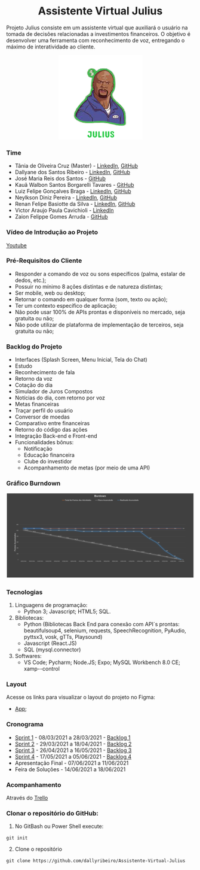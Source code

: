 <!DOCTYPE html>

<h1 align="center">Assistente Virtual Julius</h1>

Projeto Julius consiste em um assistente virtual que auxiliará o usuário na tomada de decisões relacionadas a investimentos financeiros. O objetivo é desenvolver uma ferramenta 
com reconhecimento de voz, entregando o máximo de interatividade ao cliente.

<p align="center">
  <img src="https://github.com/dallyribeiro/Assistente-Virtual-Julius/blob/main/logo-julius.jpg" />
</p>  
  
### Time
- Tânia de Oliveira Cruz (Master) - [LinkedIn](https://www.linkedin.com/in/t%C3%A2nia-cruz-30ab5812a/), [GitHub](https://github.com/taniacruzz)
- Dallyane dos Santos Ribeiro - [LinkedIn](https://www.linkedin.com/in/dallyaneribeiro/), [GitHub](https://github.com/dallyribeiro)
- José Maria Reis dos Santos - [GitHub](https://github.com/Jose0588) 
- Kauã Walbon Santos Borgarelli Tavares - [GitHub](https://github.com/Borgarelli)
- Luiz Felipe Gonçalves Braga - [LinkedIn](https://www.linkedin.com/in/luiz-felipe-gon%C3%A7alves-braga-613179200/), [GitHub](https://github.com/Obrag)
- Neylkson Diniz Pereira - [LinkedIn](https://www.linkedin.com/in/neylkson-diniz-a3b9396b), [GitHub](https://github.com/Neylkson/Neylkson)
- Renan Felipe Basiotte da Silva - [LinkedIn](https://www.linkedin.com/in/renan-basiotte-b8570314a/), [GitHub](https://github.com/renanbst)
- Victor Araujo Paula Cavichioli - [LinkedIn](https://www.linkedin.com/in/victor-araujo-paula-cavichioli-9ab48418b/)
- Zaion Felippe Gomes Arruda - [GitHub](https://github.com/ZaionKun)


### Vídeo de Introdução ao Projeto
[Youtube](https://www.youtube.com/watch?v=vTtysSErHII)


### Pré-Requisitos do Cliente
- Responder a comando de voz ou sons específicos (palma, estalar de dedos, etc.);
- Possuir no mínimo 8 ações distintas e de natureza distintas;
- Ser mobile, web ou desktop;
- Retornar o comando em qualquer forma (som, texto ou ação);
- Ter um contexto específico de aplicação;
- Não pode usar 100% de APIs prontas e disponíveis no mercado, seja gratuita ou não;
- Não pode utilizar de plataforma de implementação de terceiros, seja gratuita ou não;


### Backlog do Projeto
- Interfaces (Splash Screen, Menu Inicial, Tela do Chat)
- Estudo
- Reconhecimento de fala
- Retorno da voz
- Cotação do dia
- Simulador de Juros Compostos
- Notícias do dia, com retorno por voz
- Metas financeiras
- Traçar perfil do usuário
- Conversor de moedas
- Comparativo entre financeiras
- Retorno do código das ações
- Integração Back-end e Front-end
- Funcionalidades bônus: 
  - Notificação
  - Educação financeira
  - Clube do investidor
  - Acompanhamento de metas (por meio de uma API)


### Gráfico Burndown

<p>
  <img src="https://github.com/dallyribeiro/Assistente-Virtual-Julius/blob/main/img_Burdown.PNG" />
</p>  
   
   
### Tecnologias
1) Linguagens de programação:
   - Python 3; Javascript; HTML5; SQL.
2) Bibliotecas:
   - Python (Bibliotecas Back End para conexão com API´s prontas: beautifulsoup4, selenium, requests, SpeechRecognition, PyAudio, pyttsx3, vosk, gTTs, Playsound)
   - Javascript (React.JS)
   - SQL (mysql.connector)
2) Softwares:
   - VS Code; Pycharm; Node.JS; Expo; MySQL Workbench 8.0 CE; xamp--control


### Layout
Acesse os links para visualizar o layout do projeto no Figma:
- [App](https://www.figma.com/proto/q7JuCB5NJFwRAlTSNgqDxO/Julius?node-id=89%3A442&viewport=317%2C-67%2C0.14545896649360657&scaling=scale-down);


### Cronograma
- [Sprint 1](https://github.com/dallyribeiro/Assistente-Virtual-Julius/blob/main/imageReadme/Sprint%201.png) - 08/03/2021 a 28/03/2021 - [Backlog 1](https://github.com/dallyribeiro/Assistente-Virtual-Julius/projects/1)
- [Sprint 2](https://github.com/dallyribeiro/Assistente-Virtual-Julius/blob/main/imageReadme/Sprint%202.png) - 29/03/2021 a 18/04/2021 - [Backlog 2](https://github.com/dallyribeiro/Assistente-Virtual-Julius/projects/2)
- [Sprint 3](https://github.com/dallyribeiro/Assistente-Virtual-Julius/blob/main/imageReadme/Sprint%203.png) - 26/04/2021 a 16/05/2021 - [Backlog 3](https://github.com/dallyribeiro/Assistente-Virtual-Julius/projects/3)
- [Sprint 4](https://github.com/dallyribeiro/Assistente-Virtual-Julius/blob/main/imageReadme/Sprint%204.png) - 17/05/2021 a 05/06/2021 - [Backlog 4](https://github.com/dallyribeiro/Assistente-Virtual-Julius/projects/4)
- Apresentação Final - 07/06/2021 a 11/06/2021
- Feira de Soluções - 14/06/2021 a 18/06/2021


### Acompanhamento
Através do [Trello](https://trello.com/b/9mZ8XWuA/julius)


### Clonar o repositório do GitHub:
1. No GitBash ou Power Shell execute:
```
git init
```
2. Clone o repositório
```
git clone https://github.com/dallyribeiro/Assistente-Virtual-Julius
```




